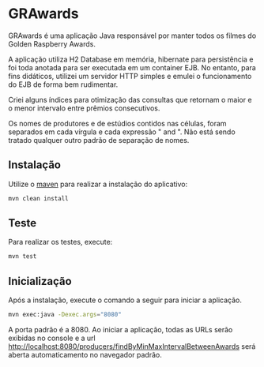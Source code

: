 # GRAwards

GRAwards é uma aplicação Java responsável por manter todos os filmes do Golden Raspberry Awards.


A aplicação utiliza H2 Database em memória, hibernate para persistência e foi toda anotada para ser executada em um container EJB. No entanto, para fins didáticos, utilizei um servidor HTTP simples e emulei o funcionamento do EJB de forma bem rudimentar.

Criei alguns índices para otimização das consultas que retornam o maior e o menor intervalo entre prêmios consecutivos.

Os nomes de produtores e de estúdios contidos nas células, foram separados em cada vírgula e cada expressão " and ". Não está sendo tratado qualquer outro padrão de separação de nomes.

## Instalação

Utilize o [maven](https://dlcdn.apache.org/maven/maven-3/3.8.2/binaries/apache-maven-3.8.2-bin.zip) para realizar a instalação do aplicativo:

```bash
mvn clean install
```

## Teste
Para realizar os testes, execute:
```bash
mvn test
```

## Inicialização

Após a instalação, execute o comando a seguir para iniciar a aplicação.

```bash
mvn exec:java -Dexec.args="8080"
```
A porta padrão é a 8080.
Ao iniciar a aplicação, todas as URLs serão exibidas no console e a url [http://localhost:8080/producers/findByMinMaxIntervalBetweenAwards](http://localhost:8080/producers/findByMinMaxIntervalBetweenAwards) será aberta automaticamento no navegador padrão.
